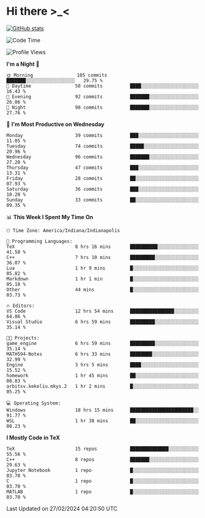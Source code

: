 # Hi there \>_<

[![GitHub stats](https://github-readme-stats.vercel.app/api?username=ARessegetesStery&show_icons=true&theme=transparent)](https://github.com/anuraghazra/github-readme-stats)

<!--START_SECTION:waka-->
![Code Time](http://img.shields.io/badge/Code%20Time-722%20hrs%2018%20mins-blue)

![Profile Views](http://img.shields.io/badge/Profile%20Views-1-blue)

**I'm a Night 🦉** 

```text
🌞 Morning                105 commits         ███████░░░░░░░░░░░░░░░░░░   29.75 % 
🌆 Daytime                58 commits          ████░░░░░░░░░░░░░░░░░░░░░   16.43 % 
🌃 Evening                92 commits          ███████░░░░░░░░░░░░░░░░░░   26.06 % 
🌙 Night                  98 commits          ███████░░░░░░░░░░░░░░░░░░   27.76 % 
```
📅 **I'm Most Productive on Wednesday** 

```text
Monday                   39 commits          ███░░░░░░░░░░░░░░░░░░░░░░   11.05 % 
Tuesday                  74 commits          █████░░░░░░░░░░░░░░░░░░░░   20.96 % 
Wednesday                96 commits          ███████░░░░░░░░░░░░░░░░░░   27.20 % 
Thursday                 47 commits          ███░░░░░░░░░░░░░░░░░░░░░░   13.31 % 
Friday                   28 commits          ██░░░░░░░░░░░░░░░░░░░░░░░   07.93 % 
Saturday                 36 commits          ███░░░░░░░░░░░░░░░░░░░░░░   10.20 % 
Sunday                   33 commits          ██░░░░░░░░░░░░░░░░░░░░░░░   09.35 % 
```


📊 **This Week I Spent My Time On** 

```text
🕑︎ Time Zone: America/Indiana/Indianapolis

💬 Programming Languages: 
TeX                      8 hrs 16 mins       ██████████░░░░░░░░░░░░░░░   41.58 % 
C++                      7 hrs 10 mins       █████████░░░░░░░░░░░░░░░░   36.07 % 
Lua                      1 hr 9 mins         █░░░░░░░░░░░░░░░░░░░░░░░░   05.82 % 
Markdown                 1 hr 1 min          █░░░░░░░░░░░░░░░░░░░░░░░░   05.18 % 
Other                    44 mins             █░░░░░░░░░░░░░░░░░░░░░░░░   03.73 % 

🔥 Editors: 
VS Code                  12 hrs 54 mins      ████████████████░░░░░░░░░   64.86 % 
Visual Studio            6 hrs 59 mins       █████████░░░░░░░░░░░░░░░░   35.14 % 

🐱‍💻 Projects: 
game_engine              6 hrs 59 mins       █████████░░░░░░░░░░░░░░░░   35.14 % 
MATH594-Notes            6 hrs 33 mins       ████████░░░░░░░░░░░░░░░░░   32.99 % 
Engine                   3 hrs 5 mins        ████░░░░░░░░░░░░░░░░░░░░░   15.52 % 
homework                 1 hr 45 mins        ██░░░░░░░░░░░░░░░░░░░░░░░   08.83 % 
arbitsv.kekeliu.mkys.2   1 hr 2 mins         █░░░░░░░░░░░░░░░░░░░░░░░░   05.25 % 

💻 Operating System: 
Windows                  18 hrs 15 mins      ███████████████████████░░   91.77 % 
WSL                      1 hr 38 mins        ██░░░░░░░░░░░░░░░░░░░░░░░   08.23 % 
```

**I Mostly Code in TeX** 

```text
TeX                      15 repos            ██████████████░░░░░░░░░░░   55.56 % 
C++                      8 repos             ███████░░░░░░░░░░░░░░░░░░   29.63 % 
Jupyter Notebook         1 repo              █░░░░░░░░░░░░░░░░░░░░░░░░   03.70 % 
C                        1 repo              █░░░░░░░░░░░░░░░░░░░░░░░░   03.70 % 
MATLAB                   1 repo              █░░░░░░░░░░░░░░░░░░░░░░░░   03.70 % 
```




 Last Updated on 27/02/2024 04:20:50 UTC
<!--END_SECTION:waka-->

